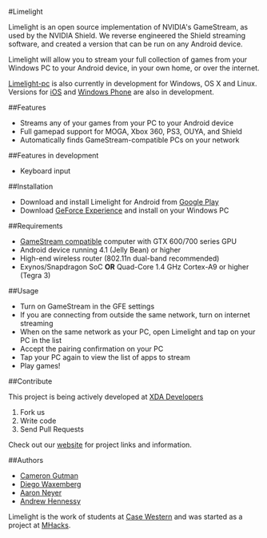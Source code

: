 #Limelight

Limelight is an open source implementation of NVIDIA's GameStream, as used by the NVIDIA Shield.
We reverse engineered the Shield streaming software, and created a version that can be run on any Android device.

Limelight will allow you to stream your full collection of games from your Windows PC to your Android device,
in your own home, or over the internet.

[Limelight-pc](https://github.com/limelight-stream/limelight-pc) is also currently in development for Windows, OS X and Linux. Versions for [iOS](https://github.com/limelight-stream/limelight-ios) and [Windows Phone](https://github.com/limelight-stream/limelight-wp) are also in development.

##Features

* Streams any of your games from your PC to your Android device
* Full gamepad support for MOGA, Xbox 360, PS3, OUYA, and Shield
* Automatically finds GameStream-compatible PCs on your network

##Features in development
* Keyboard input

##Installation

* Download and install Limelight for Android from
[Google Play](https://play.google.com/store/apps/details?id=com.limelight)
* Download [GeForce Experience](http://www.geforce.com/geforce-experience) and install on your Windows PC

##Requirements

* [GameStream compatible](http://shield.nvidia.com/play-pc-games/) computer with GTX 600/700 series GPU
* Android device running 4.1 (Jelly Bean) or higher
* High-end wireless router (802.11n dual-band recommended)
* Exynos/Snapdragon SoC __OR__ Quad-Core 1.4 GHz Cortex-A9 or higher (Tegra 3)

##Usage

* Turn on GameStream in the GFE settings
* If you are connecting from outside the same network, turn on internet
  streaming
* When on the same network as your PC, open Limelight and tap on your PC in the list
* Accept the pairing confirmation on your PC
* Tap your PC again to view the list of apps to stream
* Play games!

##Contribute

This project is being actively developed at [XDA Developers](http://forum.xda-developers.com/showthread.php?t=2505510)

1. Fork us
2. Write code
3. Send Pull Requests

Check out our [website](http://limelight-stream.com) for project links and information.

##Authors

* [Cameron Gutman](https://github.com/cgutman)  
* [Diego Waxemberg](https://github.com/dwaxemberg)  
* [Aaron Neyer](https://github.com/Aaronneyer)  
* [Andrew Hennessy](https://github.com/yetanothername)

Limelight is the work of students at [Case Western](http://case.edu) and was
started as a project at [MHacks](http://mhacks.org).
